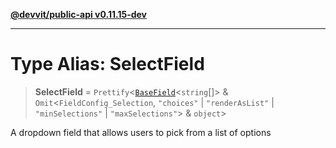 [**@devvit/public-api v0.11.15-dev**](../README.md)

---

# Type Alias: SelectField

> **SelectField** = `Prettify`\<[`BaseField`](BaseField.md)\<`string`[]\> & `Omit`\<`FieldConfig_Selection`, `"choices"` \| `"renderAsList"` \| `"minSelections"` \| `"maxSelections"`\> & `object`\>

A dropdown field that allows users to pick from a list of options
